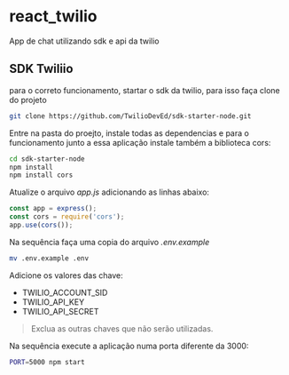 # react_twilio
App de chat utilizando sdk e api da twilio

## SDK Twiliio

para o correto funcionamento, startar o sdk da twilio, para isso faça clone do projeto

```bash
git clone https://github.com/TwilioDevEd/sdk-starter-node.git
```

Entre na pasta do proejto, instale todas as dependencias e para o funcionamento junto a essa aplicação instale também a biblioteca cors:
```bash
cd sdk-starter-node
npm install
npm install cors
```

Atualize o arquivo _app.js_ adicionando as linhas abaixo:
```javascript
const app = express();
const cors = require('cors');
app.use(cors());
```

Na sequência faça uma copia do arquivo _.env.example_
```bash
mv .env.example .env
```

Adicione os valores das chave:
- TWILIO_ACCOUNT_SID
- TWILIO_API_KEY
- TWILIO_API_SECRET

> Exclua as outras chaves que não serão utilizadas.

Na sequência execute a aplicação numa porta diferente da 3000:
```bash
PORT=5000 npm start
```

